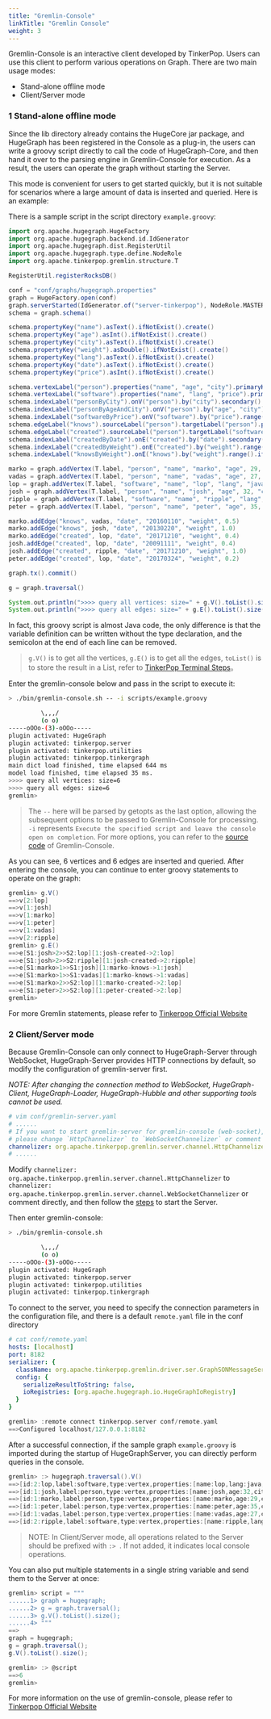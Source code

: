 ```yaml
---
title: "Gremlin-Console"
linkTitle: "Gremlin Console"
weight: 3
---
```


Gremlin-Console is an interactive client developed by TinkerPop. Users can use this client to perform various operations on Graph. There are two main usage modes:

- Stand-alone offline mode
- Client/Server mode

### 1 Stand-alone offline mode

Since the lib directory already contains the HugeCore jar package, and HugeGraph has been registered in the Console as a plug-in, the users can write a groovy script directly to call the code of HugeGraph-Core, and then hand it over to the parsing engine in Gremlin-Console for execution. As a result, the users can operate the graph without starting the Server.

This mode is convenient for users to get started quickly, but it is not suitable for scenarios where a large amount of data is inserted and queried. Here is an example:

There is a sample script in the script directory `example.groovy`:

```groovy
import org.apache.hugegraph.HugeFactory
import org.apache.hugegraph.backend.id.IdGenerator
import org.apache.hugegraph.dist.RegisterUtil
import org.apache.hugegraph.type.define.NodeRole
import org.apache.tinkerpop.gremlin.structure.T

RegisterUtil.registerRocksDB()

conf = "conf/graphs/hugegraph.properties"
graph = HugeFactory.open(conf)
graph.serverStarted(IdGenerator.of("server-tinkerpop"), NodeRole.MASTER)
schema = graph.schema()

schema.propertyKey("name").asText().ifNotExist().create()
schema.propertyKey("age").asInt().ifNotExist().create()
schema.propertyKey("city").asText().ifNotExist().create()
schema.propertyKey("weight").asDouble().ifNotExist().create()
schema.propertyKey("lang").asText().ifNotExist().create()
schema.propertyKey("date").asText().ifNotExist().create()
schema.propertyKey("price").asInt().ifNotExist().create()

schema.vertexLabel("person").properties("name", "age", "city").primaryKeys("name").ifNotExist().create()
schema.vertexLabel("software").properties("name", "lang", "price").primaryKeys("name").ifNotExist().create()
schema.indexLabel("personByCity").onV("person").by("city").secondary().ifNotExist().create()
schema.indexLabel("personByAgeAndCity").onV("person").by("age", "city").secondary().ifNotExist().create()
schema.indexLabel("softwareByPrice").onV("software").by("price").range().ifNotExist().create()
schema.edgeLabel("knows").sourceLabel("person").targetLabel("person").properties("date", "weight").ifNotExist().create()
schema.edgeLabel("created").sourceLabel("person").targetLabel("software").properties("date", "weight").ifNotExist().create()
schema.indexLabel("createdByDate").onE("created").by("date").secondary().ifNotExist().create()
schema.indexLabel("createdByWeight").onE("created").by("weight").range().ifNotExist().create()
schema.indexLabel("knowsByWeight").onE("knows").by("weight").range().ifNotExist().create()

marko = graph.addVertex(T.label, "person", "name", "marko", "age", 29, "city", "Beijing")
vadas = graph.addVertex(T.label, "person", "name", "vadas", "age", 27, "city", "Hongkong")
lop = graph.addVertex(T.label, "software", "name", "lop", "lang", "java", "price", 328)
josh = graph.addVertex(T.label, "person", "name", "josh", "age", 32, "city", "Beijing")
ripple = graph.addVertex(T.label, "software", "name", "ripple", "lang", "java", "price", 199)
peter = graph.addVertex(T.label, "person", "name", "peter", "age", 35, "city", "Shanghai")

marko.addEdge("knows", vadas, "date", "20160110", "weight", 0.5)
marko.addEdge("knows", josh, "date", "20130220", "weight", 1.0)
marko.addEdge("created", lop, "date", "20171210", "weight", 0.4)
josh.addEdge("created", lop, "date", "20091111", "weight", 0.4)
josh.addEdge("created", ripple, "date", "20171210", "weight", 1.0)
peter.addEdge("created", lop, "date", "20170324", "weight", 0.2)

graph.tx().commit()

g = graph.traversal()

System.out.println(">>>> query all vertices: size=" + g.V().toList().size())
System.out.println(">>>> query all edges: size=" + g.E().toList().size())
```

In fact, this groovy script is almost Java code, the only difference is that the variable definition can be written without the type declaration, and the semicolon at the end of each line can be removed.

> `g.V()` is to get all the vertices, `g.E()` is to get all the edges, `toList()` is to store the result in a List, refer to [TinkerPop Terminal Steps](http://tinkerpop.apache.org/docs/current/reference/#terminal-steps)。

Enter the gremlin-console below and pass in the script to execute it:

```bash
> ./bin/gremlin-console.sh -- -i scripts/example.groovy

         \,,,/
         (o o)
-----oOOo-(3)-oOOo-----
plugin activated: HugeGraph
plugin activated: tinkerpop.server
plugin activated: tinkerpop.utilities
plugin activated: tinkerpop.tinkergraph
main dict load finished, time elapsed 644 ms
model load finished, time elapsed 35 ms.
>>>> query all vertices: size=6
>>>> query all edges: size=6
gremlin> 
```

> The `--` here will be parsed by getopts as the last option, allowing the subsequent options to be passed to Gremlin-Console for processing. `-i` represents `Execute the specified script and leave the console open on completion`. For more options, you can refer to the [source code](https://github.com/apache/tinkerpop/blob/3.5.1/gremlin-console/src/main/groovy/org/apache/tinkerpop/gremlin/console/Console.groovy#L483) of Gremlin-Console.

As you can see, 6 vertices and 6 edges are inserted and queried. After entering the console, you can continue to enter groovy statements to operate on the graph:

```groovy
gremlin> g.V()
==>v[2:lop]
==>v[1:josh]
==>v[1:marko]
==>v[1:peter]
==>v[1:vadas]
==>v[2:ripple]
gremlin> g.E()
==>e[S1:josh>2>>S2:lop][1:josh-created->2:lop]
==>e[S1:josh>2>>S2:ripple][1:josh-created->2:ripple]
==>e[S1:marko>1>>S1:josh][1:marko-knows->1:josh]
==>e[S1:marko>1>>S1:vadas][1:marko-knows->1:vadas]
==>e[S1:marko>2>>S2:lop][1:marko-created->2:lop]
==>e[S1:peter>2>>S2:lop][1:peter-created->2:lop]
gremlin> 
```

For more Gremlin statements, please refer to [Tinkerpop Official Website](http://tinkerpop.apache.org/docs/current/reference/)

### 2 Client/Server mode

Because Gremlin-Console can only connect to HugeGraph-Server through WebSocket, HugeGraph-Server provides HTTP connections by default, so modify the configuration of gremlin-server first.

*NOTE: After changing the connection method to WebSocket, HugeGraph-Client, HugeGraph-Loader, HugeGraph-Hubble and other supporting tools cannot be used.*

```yaml
# vim conf/gremlin-server.yaml
# ......
# If you want to start gremlin-server for gremlin-console (web-socket),
# please change `HttpChannelizer` to `WebSocketChannelizer` or comment this line.
channelizer: org.apache.tinkerpop.gremlin.server.channel.HttpChannelizer
# ......
```

Modify `channelizer: org.apache.tinkerpop.gremlin.server.channel.HttpChannelizer` to `channelizer: org.apache.tinkerpop.gremlin.server.channel.WebSocketChannelizer` or comment directly, and then follow the [steps](/docs/quickstart/hugegraph-server/) to start the Server.

Then enter gremlin-console:

```bash
> ./bin/gremlin-console.sh

         \,,,/
         (o o)
-----oOOo-(3)-oOOo-----
plugin activated: HugeGraph
plugin activated: tinkerpop.server
plugin activated: tinkerpop.utilities
plugin activated: tinkerpop.tinkergraph
```

To connect to the server, you need to specify the connection parameters in the configuration file, and there is a default `remote.yaml` file in the conf directory

```yaml
# cat conf/remote.yaml
hosts: [localhost]
port: 8182
serializer: {
  className: org.apache.tinkerpop.gremlin.driver.ser.GraphSONMessageSerializerV1d0,
  config: {
    serializeResultToString: false,
    ioRegistries: [org.apache.hugegraph.io.HugeGraphIoRegistry]
  }
}
```

```groovy
gremlin> :remote connect tinkerpop.server conf/remote.yaml
==>Configured localhost/127.0.0.1:8182
```

After a successful connection, if the sample graph `example.groovy` is imported during the startup of HugeGraphServer, you can directly perform queries in the console.

```groovy
gremlin> :> hugegraph.traversal().V()
==>[id:2:lop,label:software,type:vertex,properties:[name:lop,lang:java,price:328]]
==>[id:1:josh,label:person,type:vertex,properties:[name:josh,age:32,city:Beijing]]
==>[id:1:marko,label:person,type:vertex,properties:[name:marko,age:29,city:Beijing]]
==>[id:1:peter,label:person,type:vertex,properties:[name:peter,age:35,city:Shanghai]]
==>[id:1:vadas,label:person,type:vertex,properties:[name:vadas,age:27,city:Hongkong]]
==>[id:2:ripple,label:software,type:vertex,properties:[name:ripple,lang:java,price:199]]
```

> NOTE: In Client/Server mode, all operations related to the Server should be prefixed with `:> `. If not added, it indicates local console operations.

You can also put multiple statements in a single string variable and send them to the Server at once:

```groovy
gremlin> script = """
......1> graph = hugegraph;
......2> g = graph.traversal();
......3> g.V().toList().size();
......4> """
==>
graph = hugegraph;
g = graph.traversal();
g.V().toList().size();

gremlin> :> @script
==>6
gremlin> 
```

For more information on the use of gremlin-console, please refer to [Tinkerpop Official Website](http://tinkerpop.apache.org/docs/current/reference/)
